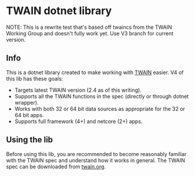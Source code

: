 # TWAIN dotnet library

NOTE: This is a rewrite test that's based off twaincs from
the TWAIN Working Group and doesn't fully work yet.
Use V3 branch for current version.

## Info

This is a dotnet library created to make working with 
[TWAIN](http://twain.org/) easier. 
V4 of this lib has these goals:

* Targets latest TWAIN version (2.4 as of this writing).
* Supports all the TWAIN functions in the spec (directly or through dotnet wrapper).
* Works with both 32 or 64 bit data sources as appropriate for the 32 or 64 bit apps.
* Supports full framework (4+) and netcore (2+) apps.

## Using the lib

Before using this lib, you are recommended to become reasonably 
familiar with the TWAIN spec and understand how it works in general. 
The TWAIN spec can be downloaded from [twain.org](http://twain.org/). 

